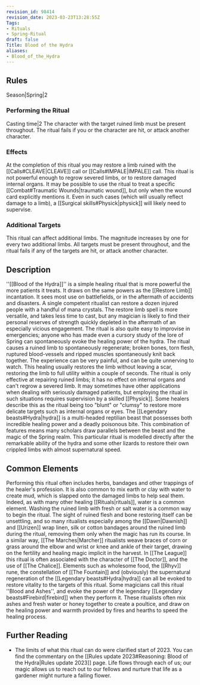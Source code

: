 ```yaml
---
revision_id: 98414
revision_date: 2023-03-23T13:28:55Z
Tags:
- Rituals
- Spring-Ritual
draft: false
Title: Blood of the Hydra
aliases:
- Blood_of_the_Hydra
---
```

## Rules
Season|Spring|2
### Performing the Ritual
Casting time|2 The character with the target ruined limb must be present throughout. 
The ritual fails if you or the character are hit, or attack another character.
### Effects
At the completion of this ritual you may restore a limb ruined with the [[Calls#CLEAVE|CLEAVE]] call or [[Calls#IMPALE|IMPALE]] call.
This ritual is not powerful enough to regrow severed limbs, or to restore damaged internal organs. It may be possible to use the ritual to treat a specific [[Combat#Traumatic Wounds|traumatic wound]], but only when the wound card explicitly mentions it. Even in such cases (which will usually reflect damage to a limb), a [[Surgical skills#Physick|physick]] will likely need to supervise.
### Additional Targets
This ritual can affect additional limbs. The magnitude increases by one for every two additional limbs. All targets must be present throughout, and the ritual fails if any of the targets are hit, or attack another character.
## Description
''[[Blood of the Hydra]]'' is a simple healing ritual that is more powerful the more patients it treats. It draws on the same powers as the [[Restore Limb]] incantation. It sees most use on battlefields, or in the aftermath of accidents and disasters. A single competent ritualist can restore a dozen injured people with a handful of mana crystals.
The restore limb spell is more versatile, and takes less time to cast, but any magician is likely to find their personal reserves of strength quickly depleted in the aftermath of an especially vicious engagement. The ritual is also quite easy to improvise in emergencies; anyone who has made even a cursory study of the lore of Spring can spontaneously evoke the healing power of the hydra.
The ritual causes a ruined limb to spontaneously regenerate; broken bones, torn flesh, ruptured blood-vessels and ripped muscles spontaneously knit back together. The experience can be very painful, and can be quite unnerving to watch. This healing usually restores the limb without leaving a scar, restoring the limb to full utility within a couple of seconds.
The ritual is only effective at repairing ruined limbs; it has no effect on internal organs and can't regrow a severed limb. It may sometimes have other applications when dealing with seriously damaged patients, but employing the ritual in such situations requires supervision by a skilled [[Physick]]. Some healers describe this as the ritual being too "blunt" or "clumsy" to restore more delicate targets such as internal organs or eyes.
The [[Legendary beasts#Hydra|hydra]] is a multi-headed reptilian beast that possesses both incredible healing power and a deadly poisonous bite. This combination of features means many scholars draw parallels between the beast and the magic of the Spring realm. This particular ritual is modelled directly after the remarkable ability of the hydra and some other lizards to restore their own crippled limbs with almost supernatural speed.
## Common Elements
Performing this ritual often includes herbs, bandages and other trappings of the healer's profession. It is also common to mix earth or clay with water to create mud, which is slapped onto the damaged limbs to help seal them. Indeed, as with many other healing [[Rituals|rituals]], water is a common element. Washing the ruined limb with fresh or salt water is a common way to begin the ritual. 
The sight of ruined flesh and bone restoring itself can be unsettling, and so many ritualists especially among the [[Dawn|Dawnish]] and [[Urizen]] wrap linen, silk or cotton bandages around the ruined limb during the ritual, removing them only when the magic has run its course. In a similar way, [[The Marches|Marcher]] ritualists weave braces of corn or grass around the elbow and wrist or knee and ankle of their target, drawing on the fertility and healing magic implicit in the harvest. In [[The League]] this ritual is often associated with the character of [[The Doctor]], and the use of [[The Chalice]].
Elements such as wholesome food, the [[Rhyv]] rune, the constellation of [[The Fountain]] and (obviously) the supernatural regeneration of the [[Legendary beasts#Hydra|hydra]] can all be evoked to restore vitality to the targets of this ritual. 
Some magicians call this ritual ''Blood and Ashes'', and evoke the power of the legendary [[Legendary beasts#Firebird|firebird]] when they perform it. These ritualists often mix ashes and fresh water or honey together to create a poultice, and draw on the healing power and warmth provided by fires and hearths to speed the healing process.
## Further Reading
* The limits of what this ritual can do were clarified start of 2023. You can find the commentary on the [[Rules update 2023#Reasoning: Blood of the Hydra|Rules update 2023]] page.
Life flows through each of us; our magic allows us to reach out to our fellows and nurture that life as a gardener might nurture a failing flower.